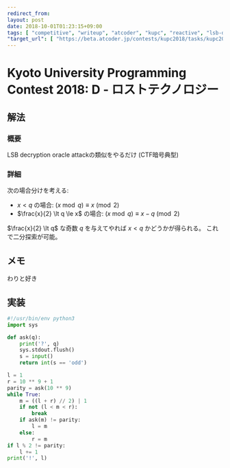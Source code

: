 ```yaml
---
redirect_from:
layout: post
date: 2018-10-01T01:23:15+09:00
tags: [ "competitive", "writeup", "atcoder", "kupc", "reactive", "lsb-decryption-oracle-attack", "crypto" ]
"target_url": [ "https://beta.atcoder.jp/contests/kupc2018/tasks/kupc2018_d" ]
---
```


# Kyoto University Programming Contest 2018: D - ロストテクノロジー

## 解法

### 概要

LSB decryption oracle attackの類似をやるだけ (CTF暗号典型)

### 詳細

次の場合分けを考える:

-   $x \lt q$ の場合: $(x \bmod q) \equiv x \pmod{2}$
-   $\frac{x}{2} \lt q \le x$ の場合: $(x \bmod q) \equiv x - q \pmod{2}$

$\frac{x}{2} \lt q$ な奇数 $q$ を与えてやれば $x \lt q$ かどうかが得られる。
これで二分探索が可能。

## メモ

わりと好き

## 実装

``` python
#!/usr/bin/env python3
import sys

def ask(q):
    print('?', q)
    sys.stdout.flush()
    s = input()
    return int(s == 'odd')

l = 1
r = 10 ** 9 + 1
parity = ask(10 ** 9)
while True:
    m = ((l + r) // 2) | 1
    if not (l < m < r):
        break
    if ask(m) != parity:
        l = m
    else:
        r = m
if l % 2 != parity:
    l += 1
print('!', l)
```
